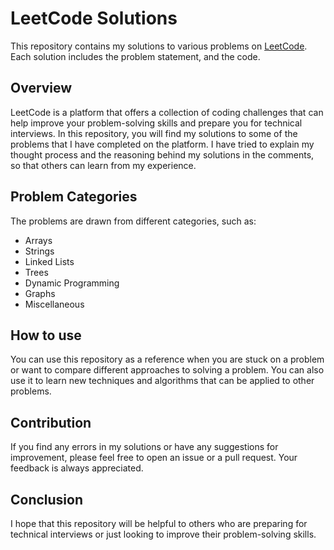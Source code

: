 # LeetCode Solutions
This repository contains my solutions to various problems on
[LeetCode](https://leetcode.com/). Each solution includes 
the problem statement, and the code.

## Overview
LeetCode is a platform that offers a collection of coding 
challenges that can help improve your problem-solving skills 
and prepare you for technical interviews. 
In this repository, you will find my solutions to some of 
the problems that I have completed on the platform. 
I have tried to explain my thought process and the reasoning
behind my solutions in the comments, so that others can learn 
from my experience.

## Problem Categories
The problems are drawn from different categories, such as:
- Arrays
- Strings
- Linked Lists
- Trees
- Dynamic Programming
- Graphs
- Miscellaneous

## How to use
You can use this repository as a reference when you are stuck 
on a problem or want to compare different approaches to solving
a problem. You can also use it to learn new techniques and 
algorithms that can be applied to other problems.

## Contribution
If you find any errors in my solutions or have any suggestions 
for improvement, please feel free to open an issue or a pull 
request. Your feedback is always appreciated.

## Conclusion
I hope that this repository will be helpful to others who are preparing for technical interviews or just looking to improve their problem-solving skills. 
